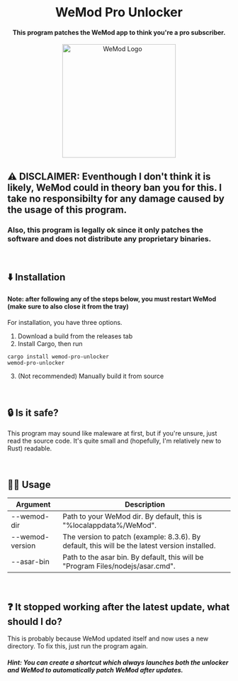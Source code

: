 <div align="center">
  <h1>WeMod Pro Unlocker</h1>
  <h4>This program patches the WeMod app to think you're a pro subscriber.</h4>
  <img width="256" src="https://user-images.githubusercontent.com/110846042/199363901-4b212629-895c-47a5-a059-4df198b64565.png" alt="WeMod Logo">
</div>

## ⚠️ DISCLAIMER: Eventhough I don't think it is likely, WeMod could in theory ban you for this. I take no responsibilty for any damage caused by the usage of this program.
### Also, this program is legally ok since it only patches the software and does not distribute any proprietary binaries.

<br/>

## ⬇️ Installation
#### Note: after following any of the steps below, you must restart WeMod (make sure to also close it from the tray)
For installation, you have three options.
1. Download a build from the releases tab
2. Install Cargo, then run
```
cargo install wemod-pro-unlocker
wemod-pro-unlocker
```
3. (Not recommended) Manually build it from source

<br/>

## 🔒 Is it safe?
This program may sound like maleware at first, but if you're unsure, just read the source code. It's quite small and (hopefully, I'm relatively new to Rust) readable.

<br/>

## 🏃‍♂️ Usage
| Argument                  	| Description                                                                                   	|
|---------------------------	|-----------------------------------------------------------------------------------------------	|
| --wemod-dir <dir>         	| Path to your WeMod dir. By default, this is "%localappdata%/WeMod".                           	|
| --wemod-version <version> 	| The version to patch (example: 8.3.6). By default, this will be the latest version installed. 	|
| --asar-bin <bin>          	| Path to the asar bin. By default, this will be "Program Files/nodejs/asar.cmd".               	|

<br/>

## ❓ It stopped working after the latest update, what should I do?
This is probably because WeMod updated itself and now uses a new directory. To fix this, just run the program again.

##### Hint: You can create a shortcut which always launches both the unlocker and WeMod to automatically patch WeMod after updates.
